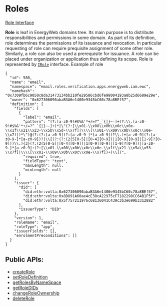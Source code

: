 # Roles

[Role Interface](../api/interfaces/cacheServerClient_cacheServerClient_types.IRole.md)

**Role** is leaf in EnergyWeb domains tree. Its main purpose is to distribute responsibilities
and permissions in some domain. As part of its definition, role determines the permissions of its
issuance and revoсation. In particular requesting of role can require prequisite assignment
of some other role.
Similarly, a role can also be used a prerequisite for issuance.
A role can be placed under organization or
application thus defining its scope.
Role is represented by [`IRole`](../api/interfaces/IRole.md) interface.
Example of role

```
{
  "id": 580,
  "name": "email",
  "namespace": "email.roles.verification.apps.energyweb.iam.ewc",
  "namehash": "0x7309fb6c9050c8da31473134bb210fe29586cbd6fe98004193a8b25d6689e29e",
  "owner": "0x627306090abaB3A6e1400e9345bC60c78a8BEf57",
  "definition": {
    "fields": [
      {
        "label": "email",
        "pattern": "(?:[a-z0-9!#$%&'*+/=?^_`{|}~-]+(?:\\.[a-z0-9!#$%&'*+/=?^_`{|}~-]+)*|\"(?:[\\x01-\\x08\\x0b\\x0c\\x0e-\\x1f\\x21\\x23-\\x5b\\x5d-\\x7f]|\\\\[\\x01-\\x09\\x0b\\x0c\\x0e-\\x7f])*\")@(?:(?:[a-z0-9](?:[a-z0-9-]*[a-z0-9])?\\.)+[a-z0-9](?:[a-z0-9-]*[a-z0-9])?|\\[(?:(?:(2(5[0-5]|[0-4][0-9])|1[0-9][0-9]|[1-9]?[0-9]))\\.){3}(?:(2(5[0-5]|[0-4][0-9])|1[0-9][0-9]|[1-9]?[0-9])|[a-z0-9-]*[a-z0-9]:(?:[\\x01-\\x08\\x0b\\x0c\\x0e-\\x1f\\x21-\\x5a\\x53-\\x7f]|\\\\[\\x01-\\x09\\x0b\\x0c\\x0e-\\x7f])+)\\])",
        "required": true,
        "fieldType": "text",
        "maxLength": null,
        "minLength": null
      }
    ],
    "issuer": {
      "did": [
        "did:ethr:volta:0x627306090abaB3A6e1400e9345bC60c78a8BEf57",
        "did:ethr:volta:0x8D891A60ae4cE38cA22975cF7182298CC64B1F5f",
        "did:ethr:volta:0x5f757211976c68136041C439c3b3e699b3312882"
      ],
      "issuerType": "DID"
    },
    "version": 1,
    "roleName": "email",
    "roleType": "app",
    "issuerFields": [],
    "enrolmentPreconditions": []
  }
}
```

## Public APIs:

-   [createRole](../api/classes/DomainsService.md#createrole)
-   [setRoleDefinition](../api/classes/DomainsService.md#setroledefinition)
-   [getRolesByNameSpace](../api/classes/DomainsService.md#getrolesbynamespace)
-   [getRoleDIDs](../api/classes/DomainsService.md#getroledids)
-   [changeRoleOwnership](../api/classes/DomainsService.md#changeroleownership)
-   [deleteRole](../api/classes/DomainsService.md#deleterole)
